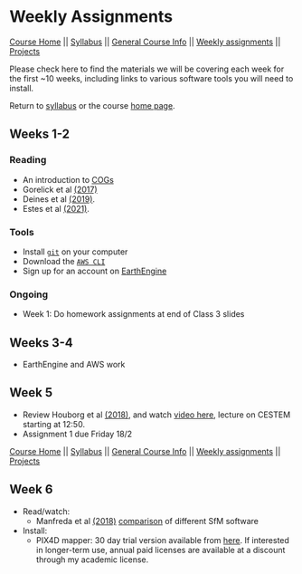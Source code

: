 Weekly Assignments
================

[Course Home](../README.md) \|\| [Syllabus](syllabus.md) \|\| [General
Course Info](general-information.md) \|\| [Weekly
assignments](assignments.md) \|\| [Projects](../projects/projects.md)

Please check here to find the materials we will be covering each week
for the first \~10 weeks, including links to various software tools you
will need to install.

Return to [syllabus](syllabus.md) or the course [home
page](../README.md).

## Weeks 1-2

### Reading

-   An introduction to
    [COGs](https://medium.com/planet-stories/cloud-native-geospatial-part-2-the-cloud-optimized-geotiff-6b3f15c696ed)
-   Gorelick et al [(2017)](https://doi.org/10.1016/j.rse.2017.06.031)
-   Deines et al
    [(2019)](https://www.sciencedirect.com/science/article/pii/S0034425719304195?casa_token=Rjcq_FNmuKIAAAAA:Eky8pi4q96goyVdultkYvRBf0Ea_q-VYhsGtRMQXCUrLaJTrujNUuemkBjP1I_bmRaH9Do6KfQ).
-   Estes et al [(2021)](https://eartharxiv.org/repository/view/2155/).

### Tools

-   Install
    [`git`](https://git-scm.com/book/en/v2/Getting-Started-Installing-Git)
    on your computer
-   Download the [`AWS CLI`](https://aws.amazon.com/cli/)
-   Sign up for an account on
    [EarthEngine](https://signup.earthengine.google.com/#!/)

### Ongoing

-   Week 1: Do homework assignments at end of Class 3 slides

## Weeks 3-4

-   EarthEngine and AWS work

## Week 5

-   Review Houborg et al [(2018)](https://doi.org/10.3390/rs10060890),
    and watch [video here](https://www.youtube.com/watch?v=qCwAqWCGnI8),
    lecture on CESTEM starting at 12:50.
-   Assignment 1 due Friday 18/2

[Course Home](../README.md) \|\| [Syllabus](syllabus.md) \|\| [General
Course Info](general-information.md) \|\| [Weekly
assignments](assignments.md) \|\| [Projects](../projects/projects.md)

## Week 6

-   Read/watch:
    -   Manfreda et al [(2018)](http://www.mdpi.com/2072-4292/10/4/641)
        [comparison](https://imagininc.wildapricot.org/resources/SPPC/2015/papers/john_gross_paper.pdf)
        of different SfM software
-   Install:
    -   PIX4D mapper: 30 day trial version available from
        [here](https://cloud.pix4d.com/signup/?sol=pro). If interested
        in longer-term use, annual paid licenses are available at a
        discount through my academic license.

